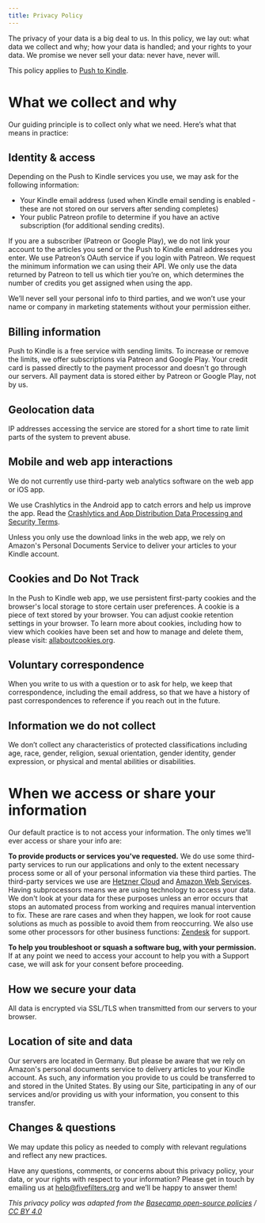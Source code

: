 ```yaml
---
title: Privacy Policy
---
```


The privacy of your data is a big deal to us. In this policy, we lay out: what data we collect and why; how your data is handled; and your rights to your data. We promise we never sell your data: never have, never will.

This policy applies to [Push to Kindle](https://www.fivefilters.org/push-to-kindle/).

# What we collect and why

Our guiding principle is to collect only what we need. Here’s what that means in practice:

## Identity & access

Depending on the Push to Kindle services you use, we may ask for the following information:

* Your Kindle email address (used when Kindle email sending is enabled - these are not stored on our servers after sending completes)
* Your public Patreon profile to determine if you have an active subscription (for additional sending credits).

If you are a subscriber (Patreon or Google Play), we do not link your account to the articles you send or the Push to Kindle email addresses you enter. We use Patreon’s OAuth service if you login with Patreon. We request the minimum information we can using their API. We only use the data returned by Patreon to tell us which tier you’re on, which determines the number of credits you get assigned when using the app.

We’ll never sell your personal info to third parties, and we won’t use your name or company in marketing statements without your permission either.

## Billing information

Push to Kindle is a free service with sending limits. To increase or remove the limits, we offer subscriptions via Patreon and Google Play. Your credit card is passed directly to the payment processor and doesn't go through our servers. All payment data is stored either by Patreon or Google Play, not by us.

## Geolocation data

IP addresses accessing the service are stored for a short time to rate limit parts of the system to prevent abuse.

## Mobile and web app interactions

We do not currently use third-party web analytics software on the web app or iOS app.

We use Crashlytics in the Android app to catch errors and help us improve the app. Read the [Crashlytics and App Distribution Data Processing and Security Terms](https://firebase.google.com/terms/crashlytics-app-distribution-data-processing-terms).

Unless you only use the download links in the web app, we rely on Amazon's Personal Documents Service to deliver your articles to your Kindle account. 

## Cookies and Do Not Track

In the Push to Kindle web app, we use persistent first-party cookies and the browser's local storage to store certain user preferences. A cookie is a piece of text stored by your browser. You can adjust cookie retention settings in your browser. To learn more about cookies, including how to view which cookies have been set and how to manage and delete them, please visit: [allaboutcookies.org](https://www.allaboutcookies.org/).

## Voluntary correspondence

When you write to us with a question or to ask for help, we keep that correspondence, including the email address, so that we have a history of past correspondences to reference if you reach out in the future.

## Information we do not collect

We don’t collect any characteristics of protected classifications including age, race, gender, religion, sexual orientation, gender identity, gender expression, or physical and mental abilities or disabilities.

# When we access or share your information

Our default practice is to not access your information. The only times we’ll ever access or share your info are:

**To provide products or services you've requested.** We do use some third-party services to run our applications and only to the extent necessary process some or all of your personal information via these third parties. The third-party services we use are [Hetzner Cloud](https://www.hetzner.com/rechtliches/impressum) and [Amazon Web Services](https://aws.amazon.com/compliance/gdpr-center/). Having subprocessors means we are using technology to access your data. We don't look at your data for these purposes unless an error occurs that stops an automated process from working and requires manual intervention to fix. These are rare cases and when they happen, we look for root cause solutions as much as possible to avoid them from reoccurring. We also use some other processors for other business functions: [Zendesk](https://www.zendesk.com/company/privacy-and-data-protection/) for support.

**To help you troubleshoot or squash a software bug, with your permission.** If at any point we need to access your account to help you with a Support case, we will ask for your consent before proceeding.

## How we secure your data

All data is encrypted via SSL/TLS when transmitted from our servers to your browser.


## Location of site and data

Our servers are located in Germany. But please be aware that we rely on Amazon's personal documents service to delivery articles to your Kindle account. As such, any information you provide to us could be transferred to and stored in the United States. By using our Site, participating in any of our services and/or providing us with your information, you consent to this transfer.

## Changes & questions

We may update this policy as needed to comply with relevant regulations and reflect any new practices.

Have any questions, comments, or concerns about this privacy policy, your data, or your rights with respect to your information? Please get in touch by emailing us at help@fivefilters.org and we’ll be happy to answer them!

_This privacy policy was adapted from the [Basecamp open-source policies](https://github.com/basecamp/policies) / [CC BY 4.0](https://creativecommons.org/licenses/by/4.0/)_